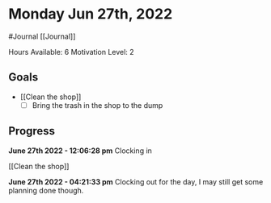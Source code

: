 # Monday Jun 27th, 2022
#Journal [[Journal]]

Hours Available: 6
Motivation Level: 2

## Goals
- [[Clean the shop]]
	- [ ] Bring the trash in the shop to the dump

## Progress
**June 27th 2022 - 12:06:28 pm** 
Clocking in

[[Clean the shop]]

**June 27th 2022 - 04:21:33 pm** 
Clocking out for the day, I may still get some planning done though.